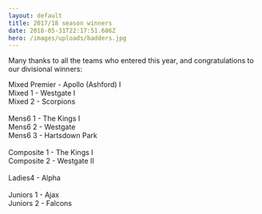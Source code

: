 ```yaml
---
layout: default
title: 2017/18 season winners
date: 2018-05-31T22:17:51.686Z
hero: /images/uploads/badders.jpg
---
```

Many thanks to all the teams who entered this year, and congratulations to our divisional winners:

<!--more-->

Mixed Premier - Apollo (Ashford) I\
Mixed 1 - Westgate I\
Mixed 2 - Scorpions\
\
Mens6 1 - The Kings I\
Mens6 2 - Westgate\
Mens6 3 - Hartsdown Park\
\
Composite 1 - The Kings I\
Composite 2 - Westgate II\
\
Ladies4 - Alpha\
\
Juniors 1 - Ajax\
Juniors 2 - Falcons
